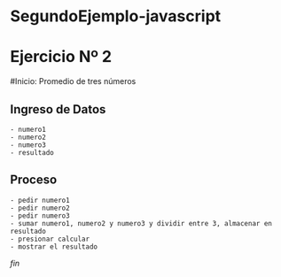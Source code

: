 # SegundoEjemplo-javascript
# Ejercicio Nº 2
#Inicio: Promedio de tres números
## Ingreso de Datos
	- numero1
	- numero2
	- numero3
	- resultado
## Proceso
	- pedir numero1
	- pedir numero2
	- pedir numero3
	- sumar numero1, numero2 y numero3 y dividir entre 3, almacenar en resultado
	- presionar calcular
	- mostrar el resultado
*fin*